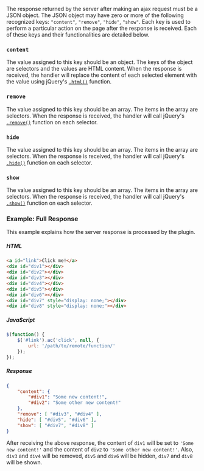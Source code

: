 The response returned by the server after making an ajax request must be a JSON object. The JSON object may have zero or more of the following recognized keys: `"content"`, `"remove"`, `"hide"`, `"show"`. Each key is used to perform a particular action on the page after the response is received. Each of these keys and their functionalities are detailed below.
### `content`
The value assigned to this key should be an object. The keys of the object are selectors and the values are HTML content. When the response is received, the handler will replace the content of each selected element with the value using jQuery's [`.html()`](http://api.jquery.com/html/) function.
### `remove`
The value assigned to this key should be an array. The items in the array are selectors. When the response is received, the handler will call jQuery's [`.remove()`](http://api.jquery.com/remove/) function on each selector.
### `hide`
The value assigned to this key should be an array. The items in the array are selectors. When the response is received, the handler will call jQuery's [`.hide()`](http://api.jquery.com/hide/) function on each selector.
### `show`
The value assigned to this key should be an array. The items in the array are selectors. When the response is received, the handler will call jQuery's [`.show()`](http://api.jquery.com/show/) function on each selector.
### Example: Full Response
This example explains how the server response is processed by the plugin.
##### HTML
```html
<a id="link">Click me!</a>
<div id="div1"></div>
<div id="div2"></div>
<div id="div3"></div>
<div id="div4"></div>
<div id="div5"></div>
<div id="div6"></div>
<div id="div7" style="display: none;"></div>
<div id="div8" style="display: none;"></div>

```
##### JavaScript
```javascript
$(function() {
	$('#link').ac('click', null, {
		url: '/path/to/remote/function/'
	});
});
```
##### Response
```json
{
	"content": {
		"#div1": "Some new content!",
		"#div2": "Some other new content!"
	},
	"remove": [ "#div3", "#div4" ],
	"hide": [ "#div5", "#div6" ],
	"show": [ "#div7", "#div8" ]
}
```
After receiving the above response, the content of `div1` will be set to `'Some new content!'` and the content of `div2` to `'Some other new content!'`. Also, `div3` and `div4` will be removed, `div5` and `div6` will be hidden, `div7` and `div8` will be shown.
